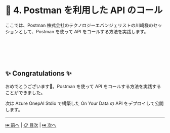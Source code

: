 # 🧪 4. Postman を利用した API のコール


ここでは、Postman 株式会社のテクノロジーエバンジェリストの川崎様のセッションとして、Postman を使って API をコールする方法を実践します。


<br>
<br>
<br>
<br>

## ✨ Congratulations ✨

おめでとうございます🎉。Postman を使って API をコールする方法を実践することができました。  

次は Azure OnepAI Stdio で構築した On Your Data の API をデプロイして公開します。

---

[⏮️ 前へ](./setup-on-your-data.md) | [📋 目次](../README.md) | [⏭️ 次へ](./deploy-webapp.md)
